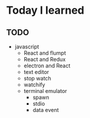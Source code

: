 # Today I learned

## TODO

- javascript
  - React and flumpt
  - React and Redux
  - electron and React
  - text editor
  - stop watch
  - watchify
  - terminal emulator
    - spawn
    - stdio
    - data event
